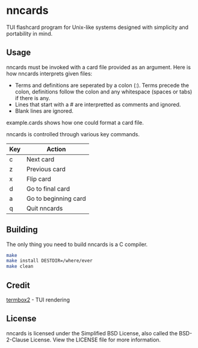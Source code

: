 # nncards
TUI flashcard program for Unix-like systems designed with simplicity and 
portability in mind.

## Usage
nncards must be invoked with a card file provided as an argument. Here is how
nncards interprets given files:

* Terms and definitions are seperated by a colon (:). Terms precede the colon,
definitions follow the colon and any whitespace (spaces or tabs) if there is
any.
* Lines that start with a # are interpretted as comments and ignored.
* Blank lines are ignored.

example.cards shows how one could format a card file.

nncards is controlled through various key commands.

| Key | Action               |
| --- | ---------------------|
| c   | Next card            |
| z   | Previous card        |
| x   | Flip card            |
| d   | Go to final card     |
| a   | Go to beginning card |
| q   | Quit nncards         |

## Building

The only thing you need to build nncards is a C compiler.

```bash
make
make install DESTDIR=/where/ever
make clean
```

## Credit
[termbox2](https://github.com/termbox/termbox2) - TUI rendering

## License
nncards is licensed under the Simplified BSD License, also called the 
BSD-2-Clause License. View the LICENSE file for more information.
